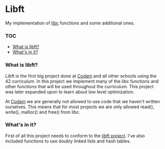 # Libft
My implementation of [libc][1] functions and some additional ones.

### TOC
* [What is libft?](#what-is-libft)
* [What's in it?](#whats-in-it)

### What is libft?
Libft is the first big project done at [Codam][2] and all other schools using the 42 curriculum.
In this project we implement many of the libc functions and other functions that will be used throughout the curriculum.
This project was later expanded upon to learn about low level optimization.

At [Codam][2] we are generally not allowed to use code that we haven't written ourselves.
This means that for most projects we are only allowed read(), write(), malloc() and free() from libc.

### What's in it?

First of all this project needs to conform to the [libft project][3].
I've also included functions to use doubly linked lists and hash tables.

[1]: https://www.gnu.org/software/libc/ 
[2]: https://www.codam.nl/
[3]: https://cdn.intra.42.fr/pdf/pdf/5838/libft.en.pdf
